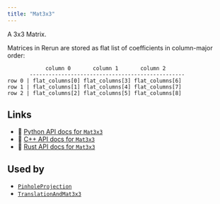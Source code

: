 ```yaml
---
title: "Mat3x3"
---
```


A 3x3 Matrix.

Matrices in Rerun are stored as flat list of coefficients in column-major order:
```text
            column 0       column 1       column 2
       -------------------------------------------------
row 0 | flat_columns[0] flat_columns[3] flat_columns[6]
row 1 | flat_columns[1] flat_columns[4] flat_columns[7]
row 2 | flat_columns[2] flat_columns[5] flat_columns[8]
```


## Links
 * 🐍 [Python API docs for `Mat3x3`](https://ref.rerun.io/docs/python/stable/common/datatypes#rerun.datatypes.Mat3x3)
 * 🌊 [C++ API docs for `Mat3x3`](https://ref.rerun.io/docs/cpp/stable/structrerun_1_1datatypes_1_1Mat3x3.html?speculative-link)
 * 🦀 [Rust API docs for `Mat3x3`](https://docs.rs/rerun/latest/rerun/datatypes/struct.Mat3x3.html)


## Used by

* [`PinholeProjection`](../components/pinhole_projection.md)
* [`TranslationAndMat3x3`](../datatypes/translation_and_mat3x3.md)

